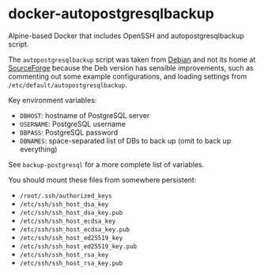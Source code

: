 # docker-autopostgresqlbackup

Alpine-based Docker that includes OpenSSH and autopostgresqlbackup script.

The `autopostgresqlbackup` script was taken from 
[Debian](https://packages.debian.org/stretch/autopostgresqlbackup) and not its home at [SourceForge](https://sourceforge.net/projects/autopgsqlbackup/)
because the Deb version has sensible improvements, such as commenting out some example configurations, and loading settings from `/etc/default/autopostgresqlbackup`.

Key environment variables:

* `DBHOST`: hostname of PostgreSQL server
* `USERNAME`: PostgreSQL username
* `DBPASS`: PostgreSQL password
* `DBNAMES`: space-separated list of DBs to back up (omit to back up everything)

See `backup-postgresql` for a more complete list of variables.

You should mount these files from somewhere persistent:

* `/root/.ssh/authorized_keys`
* `/etc/ssh/ssh_host_dsa_key`
* `/etc/ssh/ssh_host_dsa_key.pub`
* `/etc/ssh/ssh_host_ecdsa_key`
* `/etc/ssh/ssh_host_ecdsa_key.pub`
* `/etc/ssh/ssh_host_ed25519_key`
* `/etc/ssh/ssh_host_ed25519_key.pub`
* `/etc/ssh/ssh_host_rsa_key`
* `/etc/ssh/ssh_host_rsa_key.pub`
